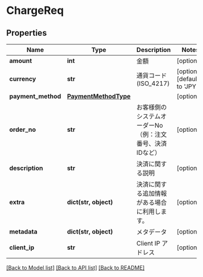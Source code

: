 # ChargeReq

## Properties
Name | Type | Description | Notes
------------ | ------------- | ------------- | -------------
**amount** | **int** | 金額 | [optional] 
**currency** | **str** | 通貨コード (ISO_4217) | [optional] [default to 'JPY']
**payment_method** | [**PaymentMethodType**](PaymentMethodType.md) |  | [optional] 
**order_no** | **str** | お客様側のシステムオーダーNo（例：注文番号、決済IDなど） | [optional] 
**description** | **str** | 決済に関する説明 | [optional] 
**extra** | **dict(str, object)** | 決済に関する追加情報がある場合に利用します。 | [optional] 
**metadata** | **dict(str, object)** | メタデータ | [optional] 
**client_ip** | **str** | Client IP アドレス | [optional] 

[[Back to Model list]](../README.md#documentation-for-models) [[Back to API list]](../README.md#documentation-for-api-endpoints) [[Back to README]](../README.md)



